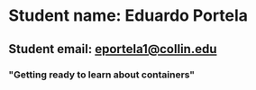 # Student name: Eduardo Portela
## Student email: eportela1@collin.edu
### "Getting ready to learn about containers"
